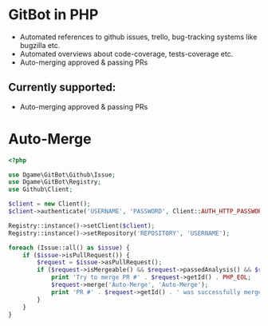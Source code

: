 # GitBot in PHP

 - Automated references to github issues, trello, bug-tracking systems like bugzilla etc.
 - Automated overviews about code-coverage, tests-coverage etc.
 - Auto-merging approved & passing PRs

## Currently supported:
 - Auto-merging approved & passing PRs

# Auto-Merge
```php
<?php

use Dgame\GitBot\Github\Issue;
use Dgame\GitBot\Registry;
use Github\Client;

$client = new Client();
$client->authenticate('USERNAME', 'PASSWORD', Client::AUTH_HTTP_PASSWORD);

Registry::instance()->setClient($client);
Registry::instance()->setRepository('REPOSITORY', 'USERNAME');

foreach (Issue::all() as $issue) {
    if ($issue->isPullRequest()) {
        $request = $issue->asPullRequest();
        if ($request->isMergeable() && $request->passedAnalysis() && $request->isApproved()) {
            print 'Try to merge PR #' . $request->getId() . PHP_EOL;
            $request->merge('Auto-Merge', 'Auto-Merge');
            print 'PR #' . $request->getId() . ' was successfully merged' . PHP_EOL;
        }
    }
}
```
